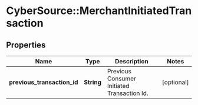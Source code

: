 # CyberSource::MerchantInitiatedTransaction

## Properties
Name | Type | Description | Notes
------------ | ------------- | ------------- | -------------
**previous_transaction_id** | **String** | Previous Consumer Initiated Transaction Id. | [optional] 


